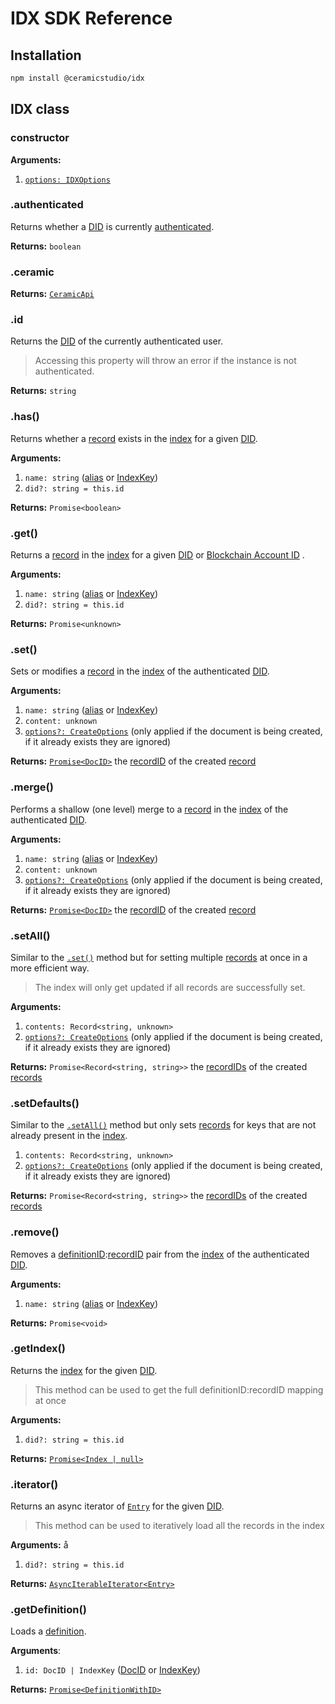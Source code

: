 # IDX SDK Reference

## Installation

```sh
npm install @ceramicstudio/idx
```

## IDX class

### **constructor**

**Arguments:**

1. [`options: IDXOptions`](types.md#idxoptions)

### **.authenticated**

Returns whether a [DID](dependency-apis.md#did) is currently [authenticated](../build/authentication.md).

**Returns:** `boolean`

### **.ceramic**

**Returns:** [`CeramicApi`](dependency-apis.md#ceramicapi)

### **.id**

Returns the [DID](dependency-apis.md#did) of the currently authenticated user.

> Accessing this property will throw an error if the instance is not authenticated.

**Returns:** `string`

### **.has()**

Returns whether a [record](../learn/glossary.md#record) exists in the [index](../learn/glossary.md#index) for a given [DID](../learn/glossary.md#did).

**Arguments:**

1. `name: string` ([alias](../learn/glossary.md#alias) or [IndexKey](types.md#indexkey))
1. `did?: string = this.id`

**Returns:** `Promise<boolean>`

### **.get()**

Returns a [record](../learn/glossary.md#record) in the [index](../learn/glossary.md#index) for a given [DID](../learn/glossary.md#did) or [Blockchain Account ID](../learn/glossary.md##caip-10-account-id) .

**Arguments:**

1. `name: string` ([alias](../learn/glossary.md#alias) or [IndexKey](types.md#indexkey))
1. `did?: string = this.id`

**Returns:** `Promise<unknown>`

### **.set()**

Sets or modifies a [record](../learn/glossary.md#record) in the [index](../learn/glossary.md#index) of the authenticated [DID](dependency-apis.md#did).

**Arguments:**

1. `name: string` ([alias](../learn/glossary.md#alias) or [IndexKey](types.md#indexkey))
1. `content: unknown`
1. [`options?: CreateOptions`](types.md#createoptions) (only applied if the document is being created, if it already exists they are ignored)

**Returns:** [`Promise<DocID>`](dependency-apis.md#docid) the [recordID](../learn/glossary.md#recordid) of the created [record](../learn/glossary.md#record)

### **.merge()**

Performs a shallow (one level) merge to a [record](../learn/glossary.md#record) in the [index](../learn/glossary.md#index) of the authenticated [DID](dependency-apis.md#did).

**Arguments:**

1. `name: string` ([alias](../learn/glossary.md#alias) or [IndexKey](types.md#indexkey))
1. `content: unknown`
1. [`options?: CreateOptions`](types.md#createoptions) (only applied if the document is being created, if it already exists they are ignored)

**Returns:** [`Promise<DocID>`](dependency-apis.md#docid) the [recordID](../learn/glossary.md#recordid) of the created [record](../learn/glossary.md#record)

### **.setAll()**

Similar to the [`.set()`](#set) method but for setting multiple [records](../learn/glossary.md#record) at once in a more efficient way.

> The index will only get updated if all records are successfully set.

**Arguments:**

1. `contents: Record<string, unknown>`
1. [`options?: CreateOptions`](types.md#createoptions) (only applied if the document is being created, if it already exists they are ignored)

**Returns:** `Promise<Record<string, string>>` the [recordIDs](../learn/glossary.md#recordid) of the created [records](../learn/glossary.md#record)

### **.setDefaults()**

Similar to the [`.setAll()`](#setall) method but only sets [records](../learn/glossary.md#record) for keys that are not already present in the [index](../learn/glossary.md#index).

1. `contents: Record<string, unknown>`
1. [`options?: CreateOptions`](types.md#createoptions) (only applied if the document is being created, if it already exists they are ignored)

**Returns:** `Promise<Record<string, string>>` the [recordIDs](../learn/glossary.md#recordid) of the created [records](../learn/glossary.md#record)

### **.remove()**

Removes a [definitionID](../learn/glossary.md#definitionid):[recordID](../learn/glossary.md#recordid) pair from the [index](../learn/glossary.md#index) of the authenticated [DID](dependency-apis.md#did).

**Arguments:**

1. `name: string` ([alias](../learn/glossary.md#alias) or [IndexKey](types.md#indexkey))

**Returns:** `Promise<void>`

### **.getIndex()**

Returns the [index](../learn/glossary.md#index) for the given [DID](../learn/glossary.md#did).

> This method can be used to get the full definitionID:recordID mapping at once

**Arguments:**

1. `did?: string = this.id`

**Returns:** [`Promise<Index | null>`](types.md#index)

### **.iterator()**

Returns an async iterator of [`Entry`](types.md#entry) for the given [DID](../learn/glossary.md#did).

> This method can be used to iteratively load all the records in the index

**Arguments:**
å

1. `did?: string = this.id`

**Returns:** [`AsyncIterableIterator<Entry>`](types.md#entry)

### **.getDefinition()**

Loads a [definition](../learn/glossary.md#index).

**Arguments**:

1. `id: DocID | IndexKey` ([DocID](dependency-apis.md#docid) or [IndexKey](types.md#indexkey))

**Returns:** [`Promise<DefinitionWithID>`](types.md#definitionwithid)
